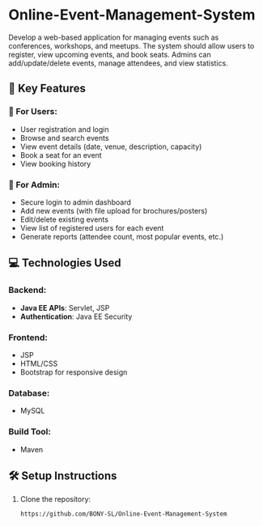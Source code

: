 # Online-Event-Management-System
Develop a web-based application for managing events such as conferences, workshops, and meetups. The system should allow users to register, view upcoming events, and book seats. Admins can add/update/delete events, manage attendees, and view statistics.


## 🔑 Key Features

### 👥 For Users:
- User registration and login
- Browse and search events
- View event details (date, venue, description, capacity)
- Book a seat for an event
- View booking history

### 🔧 For Admin:
- Secure login to admin dashboard
- Add new events (with file upload for brochures/posters)
- Edit/delete existing events
- View list of registered users for each event
- Generate reports (attendee count, most popular events, etc.)

## 💻 Technologies Used

### Backend:
- **Java EE APIs**: Servlet, JSP
- **Authentication**: Java EE Security

### Frontend:
- JSP
- HTML/CSS
- Bootstrap for responsive design

### Database:
- MySQL 

### Build Tool:
- Maven 

## 🛠️ Setup Instructions

1. Clone the repository:
   ```bash
   https://github.com/BONY-SL/Online-Event-Management-System
   ```
